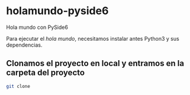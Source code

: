 # holamundo-pyside6

Hola mundo con PySide6

Para ejecutar el *hola mundo*, necesitamos instalar antes Python3 y sus dependencias.

## Clonamos el proyecto en local y entramos en la carpeta del proyecto

```bash
git clone 
